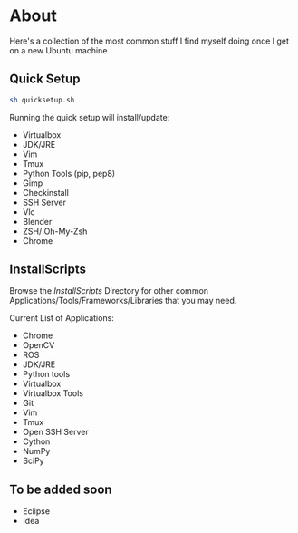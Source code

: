 
About
=====

Here's a collection of the most common stuff I find myself doing once I get on a new Ubuntu machine

Quick Setup
-------------

```sh
sh quicksetup.sh
```

Running the quick setup will install/update:

* Virtualbox
* JDK/JRE
* Vim
* Tmux
* Python Tools (pip, pep8)
* Gimp
* Checkinstall
* SSH Server
* Vlc
* Blender
* ZSH/ Oh-My-Zsh
* Chrome

InstallScripts
----------------

Browse the *InstallScripts* Directory for other common Applications/Tools/Frameworks/Libraries that you may need.

Current List of Applications:
* Chrome
* OpenCV
* ROS
* JDK/JRE
* Python tools
* Virtualbox
* Virtualbox Tools
* Git
* Vim
* Tmux
* Open SSH Server
* Cython
* NumPy
* SciPy

To be added soon
----------------
* Eclipse
* Idea
